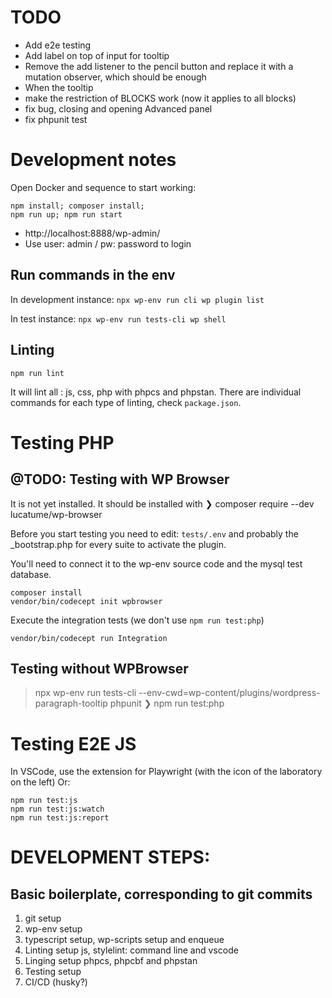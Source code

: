 # TODO


- Add e2e testing
- Add label on top of input for tooltip
- Remove the add listener to the pencil button and replace it with a mutation observer,
which should be enough
- When the tooltip
- make the restriction of BLOCKS work (now it applies to all blocks)
- fix bug, closing and opening Advanced panel
- fix phpunit test


# Development notes

Open Docker and sequence to start working:

```
npm install; composer install;
npm run up; npm run start
```

-   http://localhost:8888/wp-admin/
-   Use user: admin / pw: password to login

## Run commands in the env

In development instance:
`npx wp-env run cli wp plugin list`

In test instance:
`npx wp-env run tests-cli wp shell`

## Linting

`npm run lint`

It will lint all : js, css, php with phpcs and phpstan.
There are individual commands for each type of linting, check `package.json`.

# Testing PHP

## @TODO: Testing with WP Browser

It is not yet installed. It should be installed with
❯ composer require --dev lucatume/wp-browser

Before you start testing you need to edit:
`tests/.env`
and probably the _bootstrap.php for every suite to activate the plugin.

You'll need to connect it to the wp-env source code and the mysql test database.

```
composer install
vendor/bin/codecept init wpbrowser
```

Execute the integration tests (we don't use `npm run test:php`)

```
vendor/bin/codecept run Integration
```

## Testing without WPBrowser

> npx wp-env run tests-cli --env-cwd=wp-content/plugins/wordpress-paragraph-tooltip phpunit
❯ npm run test:php

# Testing E2E JS

In VSCode, use the extension for Playwright (with the icon of the laboratory on the left)
Or: 
```
npm run test:js
npm run test:js:watch
npm run test:js:report
```

# DEVELOPMENT STEPS:

## Basic boilerplate, corresponding to git commits

1. git setup
2. wp-env setup
3. typescript setup, wp-scripts setup and enqueue
4. Linting setup js, stylelint: command line and vscode
5. Linging setup phpcs, phpcbf and phpstan
6. Testing setup
7. CI/CD (husky?)

